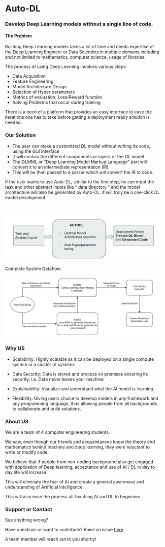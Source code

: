 # Auto-DL
### Develop Deep Learning  models without a single line of code.


#### The Problem

Building Deep Learning models takes a lot of time and needs expertise of the Deep Learning Engineer 
or Data Scientists in multiple domains including and not limited to mathematics, computer science, usage of libraries.

The process of using Deep Learning involves various steps:
 * Data Acquisition
 * Feature Engineering
 * Model Architecture Design
 * Selection of Hyper parameters
 * Metrics of evaluation, Loss/Reward function
 * Solving Problems that occur during training

There is a need of a platform that provides an easy interface to ease the iterations 
one has to take before getting a deployment ready solution is needed. 

### Our Solution

- The user can make a customized DL model without writing its code, using the GUI interface
- It will contain the different components or layers of the DL model
- The DLMML or “Deep Learning Model Markup Language” part will convert it to an intermediate representation (IR)
- This will be then passed to a parser which will convert the IR to code.

If the user wants to use Auto-DL, similar to the first step, 
he can input the task and other abstract inputs like “ data directory ” 
and the model architecture will also be generated by Auto-DL, 
it will truly be a one-click DL model development.

<br>

![abstract](static/abstract.jpg)

Complete System Dataflow:

![datflow](static/dataflow.jpg)


### Why US

* Scalability: 
    Highly scalable as it can be deployed on a single compute system or a cluster of systems

* Data Security: 
    Data is stored and process on premises ensuring its security, i.e. Data never leaves your machine

* Explainability:
    Visualize and understand what the AI model is learning 

* Flexibility:
    Giving users choice to develop models in any framework and any programming language, thus allowing people from all backgrounds to collaborate and build solutions.

### About US

We are a team of 4 computer engineering students.

We saw, even though our friends and acquaintances know the theory and mathematics behind machine and deep learning, they were reluctant to write or modify code.


We believe that If people from non-coding background also get engaged with application of Deep learning, acceptance and use of AI / DL in day to day life will increase.

This will eliminate the fear of AI and create a general awareness and understanding of Artificial Intelligence.

This will also ease the process of Teaching AI and DL to beginners.


### Support or Contact

See anything wrong? 

Have questions or want to contribute? Raise an issue [here](https://github.com/Auto-DL/auto-dl.github.io/issues)

A team member will reach out to you shortly! 
